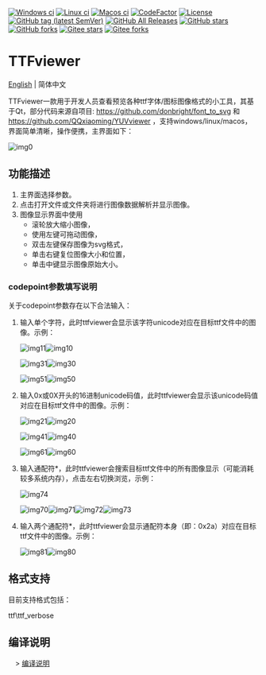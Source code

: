 [![Windows ci](https://img.shields.io/github/workflow/status/qqxiaoming/ttfviewer/windows?style=flat-square&logo=windows)](https://github.com/QQxiaoming/ttfviewer/actions/workflows/windows.yml)
[![Linux ci](https://img.shields.io/github/workflow/status/qqxiaoming/ttfviewer/linux?style=flat-square&logo=linux)](https://github.com/QQxiaoming/ttfviewer/actions/workflows/linux.yml)
[![Macos ci](https://img.shields.io/github/workflow/status/qqxiaoming/ttfviewer/macos?style=flat-square&logo=apple)](https://github.com/QQxiaoming/ttfviewer/actions/workflows/macos.yml)
[![CodeFactor](https://www.codefactor.io/repository/github/qqxiaoming/ttfviewer/badge)](https://www.codefactor.io/repository/github/qqxiaoming/ttfviewer)
[![License](https://img.shields.io/github/license/qqxiaoming/ttfviewer.svg?colorB=f48041&style=flat-square)](https://github.com/QQxiaoming/ttfviewer)
[![GitHub tag (latest SemVer)](https://img.shields.io/github/tag/QQxiaoming/TTFviewer.svg)](https://github.com/QQxiaoming/TTFviewer/releases)
[![GitHub All Releases](https://img.shields.io/github/downloads/QQxiaoming/TTFviewer/total.svg)](https://github.com/QQxiaoming/TTFviewer/releases)
[![GitHub stars](https://img.shields.io/github/stars/QQxiaoming/TTFviewer.svg)](https://github.com/QQxiaoming/TTFviewer)
[![GitHub forks](https://img.shields.io/github/forks/QQxiaoming/TTFviewer.svg)](https://github.com/QQxiaoming/TTFviewer)
[![Gitee stars](https://gitee.com/QQxiaoming/TTFviewer/badge/star.svg?theme=dark)](https://gitee.com/QQxiaoming/TTFviewer)
[![Gitee forks](https://gitee.com/QQxiaoming/TTFviewer/badge/fork.svg?theme=dark)](https://gitee.com/QQxiaoming/TTFviewer)

# TTFviewer

[English](./README.md) | 简体中文

TTFviewer一款用于开发人员查看预览各种ttf字体/图标图像格式的小工具，其基于Qt，部分代码来源自项目: https://github.com/donbright/font_to_svg 和 https://github.com/QQxiaoming/YUVviewer ，支持windows/linux/macos，界面简单清晰，操作便携，主界面如下：

![img0](./img/docimg0.png)

## 功能描述

1. 主界面选择参数。
2. 点击打开文件或文件夹将进行图像数据解析并显示图像。
3. 图像显示界面中使用
    - 滚轮放大缩小图像，
    - 使用左键可拖动图像，
    - 双击左键保存图像为svg格式，
    - 单击右键复位图像大小和位置，
    - 单击中键显示图像原始大小。

### codepoint参数填写说明

关于codepoint参数存在以下合法输入：

1. 输入单个字符，此时ttfviewer会显示该字符unicode对应在目标ttf文件中的图像。示例：

    ![img11](./img/docimg11.png)![img10](./img/docimg10.png)

    ![img31](./img/docimg31.png)![img30](./img/docimg30.png)

    ![img51](./img/docimg51.png)![img50](./img/docimg50.png)


2. 输入0x或0X开头的16进制unicode码值，此时ttfviewer会显示该unicode码值对应在目标ttf文件中的图像。示例：

    ![img21](./img/docimg21.png)![img20](./img/docimg20.png)

    ![img41](./img/docimg41.png)![img40](./img/docimg40.png)

    ![img61](./img/docimg61.png)![img60](./img/docimg60.png)

3. 输入通配符*，此时ttfviewer会搜索目标ttf文件中的所有图像显示（可能消耗较多系统内存），点击左右切换浏览，示例：

    ![img74](./img/docimg74.png)
    
    ![img70](./img/docimg70.png)![img71](./img/docimg71.png)![img72](./img/docimg72.png)![img73](./img/docimg73.png)

4. 输入两个通配符*，此时ttfviewer会显示通配符本身（即：0x2a）对应在目标ttf文件中的图像。示例：

    ![img81](./img/docimg81.png)![img80](./img/docimg80.png)

## 格式支持

目前支持格式包括：

ttf\ttf_verbose

## 编译说明

　> [编译说明](./DEVELOPNOTE.md)
